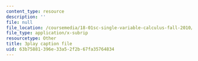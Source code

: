 ```yaml
---
content_type: resource
description: ''
file: null
file_location: /coursemedia/18-01sc-single-variable-calculus-fall-2010/63b75881396e33a52f2b67fa35764834_PNTnmH6jsRI.srt
file_type: application/x-subrip
resourcetype: Other
title: 3play caption file
uid: 63b75881-396e-33a5-2f2b-67fa35764834
---
```

